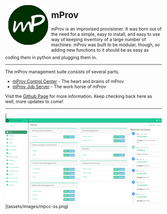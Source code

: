 [<img align="left" src="assets/images/mProvLogo.png" style="padding: 10px;" />](/)
# mProv
mProv is an improvised provisioner.  It was born out of the need for a simple, easy to install, and easy to use way of keeping inventory of
a large number of machines.  mProv was built to be modular, though, so adding new functions to it should be as easy as coding them in python
and plugging them in.  <img src="assets/images/cursor_blink.gif" />

<hr />

The mProv management suite consists of several parts.

- [mProv Control Center](mpcc.md) - The heart and brains of mProv
- [mProv Job Server](mprov_jobserver.md) - The work horse of mProv

Visit the [Github Page](https://github.com/mprov-ng/) for more information.  Keep checking back here as well, more updates to come!

<hr />
[<img align="center" src="assets/images/mpcc-ss.png" />](assets/images/mpcc-ss.png)